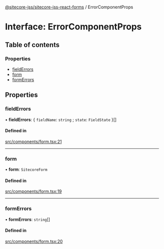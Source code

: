[@sitecore-jss/sitecore-jss-react-forms](../README.md) / ErrorComponentProps

# Interface: ErrorComponentProps

## Table of contents

### Properties

- [fieldErrors](ErrorComponentProps.md#fielderrors)
- [form](ErrorComponentProps.md#form)
- [formErrors](ErrorComponentProps.md#formerrors)

## Properties

### fieldErrors

• **fieldErrors**: { `fieldName`: `string` ; `state`: `FieldState` }[]

#### Defined in

[src/components/form.tsx:21](https://github.com/Sitecore/jss/blob/19e6229c3/packages/sitecore-jss-react-forms/src/components/form.tsx#L21)

---

### form

• **form**: `SitecoreForm`

#### Defined in

[src/components/form.tsx:19](https://github.com/Sitecore/jss/blob/19e6229c3/packages/sitecore-jss-react-forms/src/components/form.tsx#L19)

---

### formErrors

• **formErrors**: `string`[]

#### Defined in

[src/components/form.tsx:20](https://github.com/Sitecore/jss/blob/19e6229c3/packages/sitecore-jss-react-forms/src/components/form.tsx#L20)
